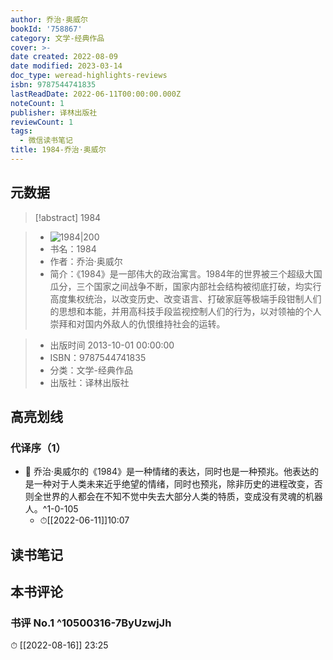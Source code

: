 ```yaml
---
author: 乔治·奥威尔
bookId: '758867'
category: 文学-经典作品
cover: >-
date created: 2022-08-09
date modified: 2023-03-14
doc_type: weread-highlights-reviews
isbn: 9787544741835
lastReadDate: 2022-06-11T00:00:00.000Z
noteCount: 1
publisher: 译林出版社
reviewCount: 1
tags:
  - 微信读书笔记
title: 1984-乔治·奥威尔
---
```


## 元数据

>[!abstract] 1984

> - ![1984|200](https://wfqqreader-1252317822.image.myqcloud.com/cover/867/758867/t7_758867.jpg)
> - 书名：1984
> - 作者：乔治·奥威尔
> - 简介：《1984》是一部伟大的政治寓言。1984年的世界被三个超级大国瓜分，三个国家之间战争不断，国家内部社会结构被彻底打破，均实行高度集权统治，以改变历史、改变语言、打破家庭等极端手段钳制人们的思想和本能，并用高科技手段监视控制人们的行为，以对领袖的个人崇拜和对国内外敌人的仇恨维持社会的运转。

> - 出版时间 2013-10-01 00:00:00
> - ISBN：9787544741835
> - 分类：文学-经典作品
> - 出版社：译林出版社

## 高亮划线

### 代译序（1）

- 📌 乔治·奥威尔的《1984》是一种情绪的表达，同时也是一种预兆。他表达的是一种对于人类未来近乎绝望的情绪，同时也预兆，除非历史的进程改变，否则全世界的人都会在不知不觉中失去大部分人类的特质，变成没有灵魂的机器人。^1-0-105
	- ⏱[[2022-06-11]]10:07

## 读书笔记

## 本书评论

### 书评 No.1 ^10500316-7ByUzwjJh

⏱ [[2022-08-16]] 23:25
